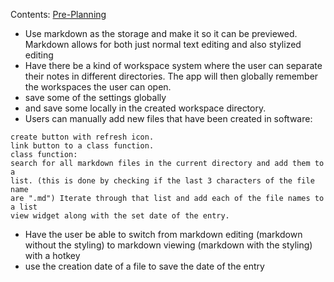 
Contents:
[Pre-Planning](PrePlanning/Pre-Planning)


- Use markdown as the storage and make it so it can be previewed. Markdown allows for both just normal text editing and also stylized editing
- Have there be a kind of workspace system where the user can separate their notes in different directories. The app will then globally remember the workspaces the user can open.
- save some of the settings globally
- and save some locally in the created workspace directory. 
- Users can manually add new files that have been created in software:
```
create button with refresh icon.
link button to a class function.
class function:
search for all markdown files in the current directory and add them to a
list. (this is done by checking if the last 3 characters of the file name 
are ".md") Iterate through that list and add each of the file names to a list 
view widget along with the set date of the entry.
```
- Have the user be able to switch from markdown editing (markdown without the styling) to markdown viewing (markdown with the styling) with a hotkey
- use the creation date of a file to save the date of the entry
